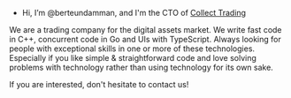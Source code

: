 - Hi, I’m @berteundamman, and I'm the CTO of [Collect Trading](https://www.collect-trading.com/)

We are a trading company for the digital assets market. We write fast code in C++, concurrent code in Go and UIs with TypeScript. Always looking for people with exceptional skills in one or more of these technologies. Especially if you like simple & straightforward code and love solving problems with technology rather than using technology for its own sake.

If you are interested, don't hesitate to contact us!

<!---
berteundamman/berteundamman is a ✨ special ✨ repository because its `README.md` (this file) appears on your GitHub profile.
You can click the Preview link to take a look at your changes.
--->
